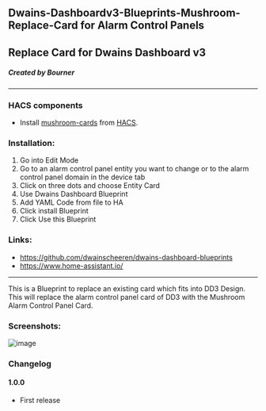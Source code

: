 ## Dwains-Dashboardv3-Blueprints-Mushroom-Replace-Card for Alarm Control Panels
## Replace Card for Dwains Dashboard v3
##### Created by Bourner
---


### HACS components

- Install [mushroom-cards](https://github.com/piitaya/lovelace-mushroom) from [HACS](https://hacs.xyz).

### Installation: 
  
1.  Go into Edit Mode
2.  Go to an alarm control panel entity you want to change or to the alarm control panel domain in the device tab
3.  Click on three dots and choose Entity Card
4.  Use Dwains Dashboard Blueprint
5.  Add YAML Code from file to HA
6.  Click install Blueprint
7.  Click Use this Blueprint


### Links:
* https://github.com/dwainscheeren/dwains-dashboard-blueprints
* https://www.home-assistant.io/

---

This is a Blueprint to replace an existing card which fits into DD3 Design.
This will replace the alarm control panel card of DD3 with the Mushroom Alarm Control Panel Card.


### Screenshots:
![image](https://user-images.githubusercontent.com/64064679/161959029-2a4178cc-5808-4a51-bcb8-685c09e57288.png)

### Changelog
#### 1.0.0
- First release

